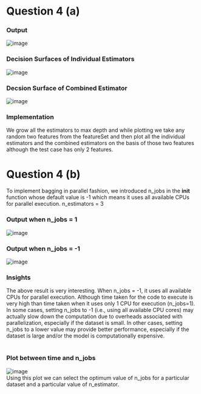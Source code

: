 # Question 4 (a)

### Output
![image](https://user-images.githubusercontent.com/76472249/219847115-8d29f07c-eb81-42a8-95ad-a2f003bcc649.png)

### Decision Surfaces of Individual Estimators
![image](https://user-images.githubusercontent.com/76472249/220274567-9423a22b-6f6c-49c2-9a51-eacd528c84f1.png)
### Decsion Surface of Combined Estimator
![image](https://user-images.githubusercontent.com/76472249/220274595-053f05b4-d34f-42a4-b77c-8c56701a6819.png)
### Implementation
We grow all the estimators to max depth and while plotting we take any random two features from the featureSet and then plot all the individual estimators and the combined estimators on the basis of those two features although the test case has only 2 features. 

# Question 4 (b)
To implement bagging in parallel fashion, we introduced n_jobs in the __init__ function whose default value is -1 which means it uses all available CPUs for parallel execution. n_estimators = 3

### Output when n_jobs = 1
![image](https://user-images.githubusercontent.com/76472249/219851250-d897d51a-d51a-4fb1-b1f7-9dd96606d7ab.png)

### Output when n_jobs = -1
![image](https://user-images.githubusercontent.com/76472249/219851267-fd80c9ab-1364-42df-96d3-7f52edd7bde8.png)

### Insights
The above result is very interesting. When n_jobs = -1, it uses all available CPUs for parallel execution. Although time taken for the code to execute is very high than time taken when it uses only 1 CPU for execution (n_jobs=1). In some cases, setting n_jobs to -1 (i.e., using all available CPU cores) may actually slow down the computation due to overheads associated with parallelization, especially if the dataset is small. In other cases, setting n_jobs to a lower value may provide better performance, especially if the dataset is large and/or the model is computationally expensive.
<br>
<br>

### Plot between time and n_jobs
![image](https://user-images.githubusercontent.com/76472249/219851720-10ef4c7a-2403-4690-9852-705d93b0c081.png)<br>
Using this plot we can select the optimum value of n_jobs for a particular dataset and a particular value of n_estimator.

